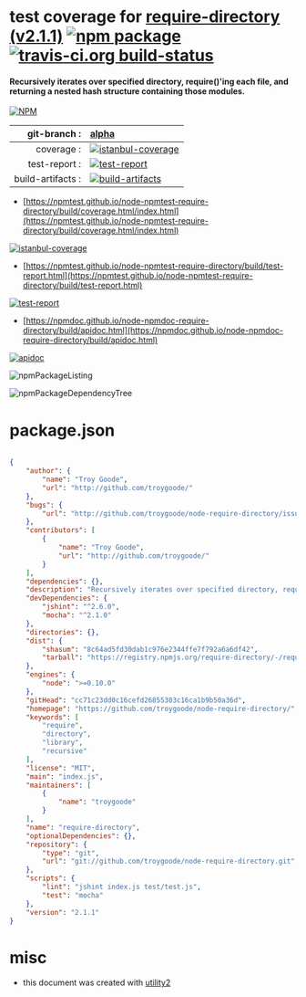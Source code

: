 # test coverage for  [require-directory (v2.1.1)](https://github.com/troygoode/node-require-directory/)  [![npm package](https://img.shields.io/npm/v/npmtest-require-directory.svg?style=flat-square)](https://www.npmjs.org/package/npmtest-require-directory) [![travis-ci.org build-status](https://api.travis-ci.org/npmtest/node-npmtest-require-directory.svg)](https://travis-ci.org/npmtest/node-npmtest-require-directory)
#### Recursively iterates over specified directory, require()'ing each file, and returning a nested hash structure containing those modules.

[![NPM](https://nodei.co/npm/require-directory.png?downloads=true&downloadRank=true&stars=true)](https://www.npmjs.com/package/require-directory)

| git-branch : | [alpha](https://github.com/npmtest/node-npmtest-require-directory/tree/alpha)|
|--:|:--|
| coverage : | [![istanbul-coverage](https://npmtest.github.io/node-npmtest-require-directory/build/coverage.badge.svg)](https://npmtest.github.io/node-npmtest-require-directory/build/coverage.html/index.html)|
| test-report : | [![test-report](https://npmtest.github.io/node-npmtest-require-directory/build/test-report.badge.svg)](https://npmtest.github.io/node-npmtest-require-directory/build/test-report.html)|
| build-artifacts : | [![build-artifacts](https://npmtest.github.io/node-npmtest-require-directory/glyphicons_144_folder_open.png)](https://github.com/npmtest/node-npmtest-require-directory/tree/gh-pages/build)|

- [https://npmtest.github.io/node-npmtest-require-directory/build/coverage.html/index.html](https://npmtest.github.io/node-npmtest-require-directory/build/coverage.html/index.html)

[![istanbul-coverage](https://npmtest.github.io/node-npmtest-require-directory/build/screenCapture.buildCi.browser.%252Ftmp%252Fbuild%252Fcoverage.lib.html.png)](https://npmtest.github.io/node-npmtest-require-directory/build/coverage.html/index.html)

- [https://npmtest.github.io/node-npmtest-require-directory/build/test-report.html](https://npmtest.github.io/node-npmtest-require-directory/build/test-report.html)

[![test-report](https://npmtest.github.io/node-npmtest-require-directory/build/screenCapture.buildCi.browser.%252Ftmp%252Fbuild%252Ftest-report.html.png)](https://npmtest.github.io/node-npmtest-require-directory/build/test-report.html)

- [https://npmdoc.github.io/node-npmdoc-require-directory/build/apidoc.html](https://npmdoc.github.io/node-npmdoc-require-directory/build/apidoc.html)

[![apidoc](https://npmdoc.github.io/node-npmdoc-require-directory/build/screenCapture.buildCi.browser.%252Ftmp%252Fbuild%252Fapidoc.html.png)](https://npmdoc.github.io/node-npmdoc-require-directory/build/apidoc.html)

![npmPackageListing](https://npmtest.github.io/node-npmtest-require-directory/build/screenCapture.npmPackageListing.svg)

![npmPackageDependencyTree](https://npmtest.github.io/node-npmtest-require-directory/build/screenCapture.npmPackageDependencyTree.svg)



# package.json

```json

{
    "author": {
        "name": "Troy Goode",
        "url": "http://github.com/troygoode/"
    },
    "bugs": {
        "url": "http://github.com/troygoode/node-require-directory/issues/"
    },
    "contributors": [
        {
            "name": "Troy Goode",
            "url": "http://github.com/troygoode/"
        }
    ],
    "dependencies": {},
    "description": "Recursively iterates over specified directory, require()'ing each file, and returning a nested hash structure containing those modules.",
    "devDependencies": {
        "jshint": "^2.6.0",
        "mocha": "^2.1.0"
    },
    "directories": {},
    "dist": {
        "shasum": "8c64ad5fd30dab1c976e2344ffe7f792a6a6df42",
        "tarball": "https://registry.npmjs.org/require-directory/-/require-directory-2.1.1.tgz"
    },
    "engines": {
        "node": ">=0.10.0"
    },
    "gitHead": "cc71c23dd0c16cefd26855303c16ca1b9b50a36d",
    "homepage": "https://github.com/troygoode/node-require-directory/",
    "keywords": [
        "require",
        "directory",
        "library",
        "recursive"
    ],
    "license": "MIT",
    "main": "index.js",
    "maintainers": [
        {
            "name": "troygoode"
        }
    ],
    "name": "require-directory",
    "optionalDependencies": {},
    "repository": {
        "type": "git",
        "url": "git://github.com/troygoode/node-require-directory.git"
    },
    "scripts": {
        "lint": "jshint index.js test/test.js",
        "test": "mocha"
    },
    "version": "2.1.1"
}
```



# misc
- this document was created with [utility2](https://github.com/kaizhu256/node-utility2)
